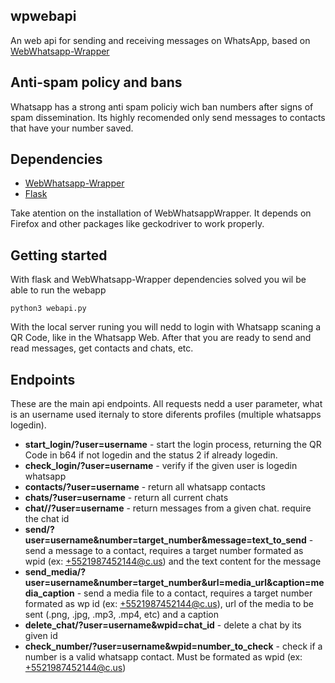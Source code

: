 ## wpwebapi

An web api for sending and receiving messages on WhatsApp, based on [WebWhatsapp-Wrapper](https://github.com/mukulhase/WebWhatsapp-Wrapper)

## Anti-spam policy and bans

Whatsapp has a strong anti spam policiy wich ban numbers after signs of spam dissemination. Its highly recomended only send messages to contacts that have your number saved.

## Dependencies
- [WebWhatsapp-Wrapper](https://github.com/mukulhase/WebWhatsapp-Wrapper)
- [Flask](https://github.com/pallets/flask)

Take atention on the installation of WebWhatsappWrapper. It depends on Firefox and other packages like geckodriver to work properly.

## Getting started

With flask and WebWhatsapp-Wrapper dependencies solved you wil be able to run the webapp 

`python3 webapi.py`

With the local server runing you will nedd to login with  Whatsapp scaning a QR Code, like in the Whatsapp Web. After that you are ready to send and read messages, get contacts and chats, etc.

## Endpoints

These are the main api endpoints. All requests nedd a user parameter, what is an username used iternaly to store diferents profiles (multiple whatsapps logedin).

- **start_login/?user=username** - start the login process, returning the QR Code in b64 if not logedin and the status 2 if already logedin.
- **check_login/?user=username** - verify if the given user is logedin whatsapp
- **contacts/?user=username** - return all whatsapp contacts
- **chats/?user=username** - return all current chats
- **chat/<id>/?user=username** - return messages from a given chat. require the chat id
- **send/?user=username&number=target_number&message=text_to_send** - send a message to a contact, requires a target number formated as wpid (ex: +5521987452144@c.us) and the text content for the message
- **send_media/?user=username&number=target_number&url=media_url&caption=media_caption** - send a media file to a contact, requires a target number formated as wp id (ex: +5521987452144@c.us), url of the media to be sent (.png, .jpg, .mp3, .mp4, etc) and a caption
- **delete_chat/?user=username&wpid=chat_id** - delete a chat by its given id
- **check_number/?user=username&wpid=number_to_check** - check if a number is a valid whatsapp contact. Must be formated as wpid (ex: +5521987452144@c.us)
